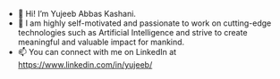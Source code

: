 - 👋 Hi! I’m Yujeeb Abbas Kashani.
- 👀 I am highly self-motivated and passionate to work on cutting-edge technologies such as Artificial Intelligence and strive to create meaningful and valuable impact for mankind.
- 📫 You can connect with me on LinkedIn at https://www.linkedin.com/in/yujeeb/

<!---
yujeeb/yujeeb is a ✨ special ✨ repository because its `README.md` (this file) appears on your GitHub profile.
You can click the Preview link to take a look at your changes.
--->
